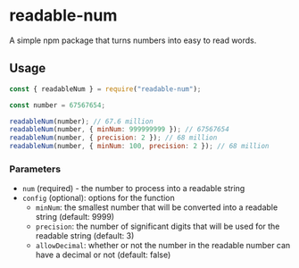 # readable-num

A simple npm package that turns numbers into easy to read words.

## Usage

```js
const { readableNum } = require("readable-num");

const number = 67567654;

readableNum(number); // 67.6 million
readableNum(number, { minNum: 999999999 }); // 67567654
readableNum(number, { precision: 2 }); // 68 million
readableNum(number, { minNum: 100, precision: 2 }); // 68 million
```

### Parameters

- `num` (required) - the number to process into a readable string
- `config` (optional): options for the function
  - `minNum`: the smallest number that will be converted into a readable string (default: 9999)
  - `precision`: the number of significant digits that will be used for the readable string (default: 3)
  - `allowDecimal`: whether or not the number in the readable number can have a decimal or not (default: false)
